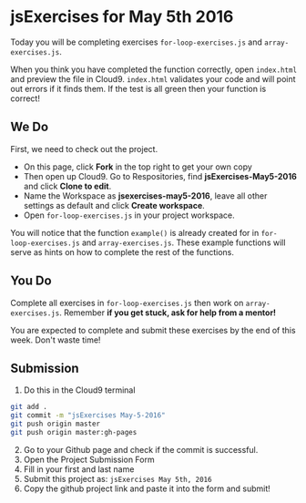 # jsExercises for May 5th 2016
Today you will be completing exercises `for-loop-exercises.js` and `array-exercises.js`.

When you think you have completed the function correctly, open `index.html` and preview the file in Cloud9.
`index.html` validates your code and will point out errors if it finds them.
If the test is all green then your function is correct!

## We Do
First, we need to check out the project.

* On this page, click **Fork** in the top right to get your own copy
* Then open up Cloud9. Go to Respositories, find **jsExercises-May5-2016** and click **Clone to edit**.
* Name the Workspace as **jsexercises-may5-2016**, leave all other settings as default and click **Create workspace**.
* Open `for-loop-exercises.js` in your project workspace.

You will notice that the function `example()` is already created for in `for-loop-exercises.js` and `array-exercises.js`.
These example functions will serve as hints on how to complete the rest of the functions.

## You Do
Complete all exercises in `for-loop-exercises.js` then work on `array-exercises.js`.
Remember **if you get stuck, ask for help from a mentor!**

You are expected to complete and submit these exercises by the end of this week. Don't waste time!

## Submission

1. Do this in the Cloud9 terminal
```bash
git add .
git commit -m "jsExercises May-5-2016"
git push origin master
git push origin master:gh-pages
```
2. Go to your Github page and check if the commit is successful.
3. Open the Project Submission Form
4. Fill in your first and last name
5. Submit this project as: `jsExercises May 5th, 2016`
6. Copy the github project link and paste it into the form and submit!
